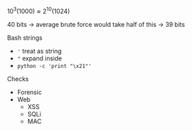  $10^3 (1000) \approx 2^{10} (1024)$

40 bits -> average brute force would take half of this -> 39 bits

Bash strings

- `'` treat as string
- `"` expand inside
- `python -c 'print "\x21"'`

Checks

- Forensic
- Web
  - XSS
  - SQLi
  - MAC







